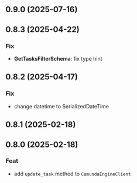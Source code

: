 ## 0.9.0 (2025-07-16)

## 0.8.3 (2025-04-22)

### Fix

- **GetTasksFilterSchema**: fix type hint

## 0.8.2 (2025-04-17)

### Fix

- change datetime to SerializedDateTime

## 0.8.1 (2025-02-18)

## 0.8.0 (2025-02-18)

### Feat

- add `update_task` method to `CamundaEngineClient`
